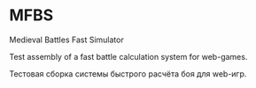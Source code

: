 # MFBS
 Medieval Battles Fast Simulator

Test assembly of a fast battle calculation system for web-games.

Тестовая сборка системы быстрого расчёта боя для web-игр.
